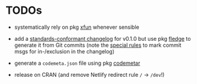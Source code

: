# TODOs

-   systematically rely on pkg [xfun](https://yihui.name/xfun/) whenever sensible

-   add a [standards-conformant changelog](https://keepachangelog.com/) for v0.1.0 but use pkg [fledge](https://cynkra.github.io/fledge/) to generate it from
    Git commits (note the [special rules](https://cynkra.github.io/fledge/articles/fledge.html) to mark commit msgs for in-/exclusion in the changelog)

-   generate a `codemeta.json` file using pkg [codemetar](https://docs.ropensci.org/codemetar/)

-   release on CRAN (and remove Netlify redirect rule `/` -\> `/dev`!)
